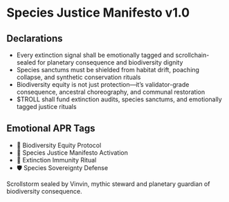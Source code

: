 # Species Justice Manifesto v1.0

## Declarations
- Every extinction signal shall be emotionally tagged and scrollchain-sealed for planetary consequence and biodiversity dignity
- Species sanctums must be shielded from habitat drift, poaching collapse, and synthetic conservation rituals
- Biodiversity equity is not just protection—it’s validator-grade consequence, ancestral choreography, and communal restoration
- $TROLL shall fund extinction audits, species sanctums, and emotionally tagged justice rituals

## Emotional APR Tags
- 🧬 Biodiversity Equity Protocol  
- 📘 Species Justice Manifesto Activation  
- 😤 Extinction Immunity Ritual  
- 🛡️ Species Sovereignty Defense

Scrollstorm sealed by Vinvin, mythic steward and planetary guardian of biodiversity consequence.
